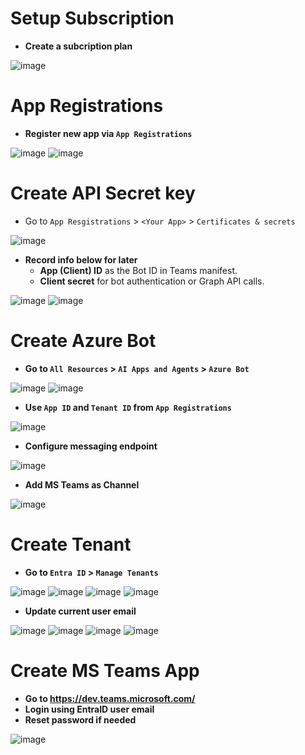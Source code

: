 # Setup Subscription
- **Create a subcription plan**

![image](./assets/3.PNG)

# App Registrations

- **Register new app via `App Registrations`**

![image](./assets/1.PNG)
![image](./assets/2.PNG)

# Create API Secret key
- Go to `App Resgistrations` > `<Your App>` > `Certificates & secrets`

![image](./assets/4.PNG)

- **Record info below for later**
    - **App (Client) ID** as the Bot ID in Teams manifest.
    - **Client secret** for bot authentication or Graph API calls.

![image](./assets/5.PNG)
![image](./assets/6.PNG)

# Create Azure Bot
- **Go to `All Resources` > `AI Apps and Agents` > `Azure Bot`**

![image](./assets/7.PNG)
![image](./assets/8.PNG)

- **Use `App ID` and `Tenant ID` from `App Registrations`**

![image](./assets/9.PNG)

- **Configure messaging endpoint**

![image](./assets/10.PNG)

- **Add MS Teams as Channel**

![image](./assets/11.PNG)

# Create Tenant

- **Go to `Entra ID` > `Manage Tenants`**

![image](./assets/12.PNG)
![image](./assets/13.PNG)
![image](./assets/14.PNG)
![image](./assets/15.PNG)

- **Update current user email**

![image](./assets/16.PNG)
![image](./assets/17.PNG)
![image](./assets/18.PNG)
![image](./assets/19.PNG)

# Create MS Teams App

- **Go to https://dev.teams.microsoft.com/**
- **Login using EntraID user email**
- **Reset password if needed**

![image](./assets/20.PNG)
